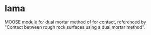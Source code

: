 lama
=====

MOOSE module for dual mortar method of for contact, referenced by "Contact between rough rock surfaces using a dual mortar method".
